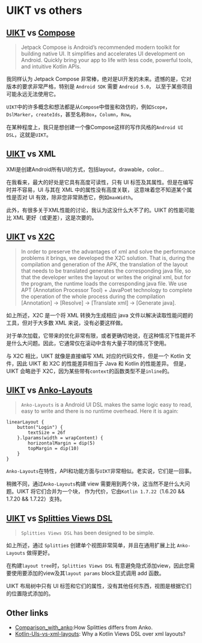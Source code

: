 # UIKT vs others

## [UIKT](./README-ch.md) vs [Compose](https://developer.android.com/jetpack/compose)

> Jetpack Compose is Android’s recommended modern toolkit for building native UI. 
> It simplifies and accelerates UI development on Android. Quickly bring your app to life
> with less code, powerful tools, and intuitive Kotlin APIs.

我同样认为 Jetpack Compose 非常棒，绝对是UI开发的未来。遗憾的是，它对版本的要求非常严格，特别是 `Android SDK` 需要 `Android 5.0`，
以至于某些项目可能永远无法使用它。

`UIKT`中的许多概念和想法都是从`Compose`中借鉴和效仿的，例如`Scope`，`DslMarker`，`createIds`，甚至名称`Box`，`Column`，`Row`。

在某种程度上，我只是想创建一个像Compose这样的写作风格的`Android UI DSL`，这就是`UIKT`。

## [UIKT](./README-ch.md) vs XML

XMl是创建Android所有UI的方式，包括layout，drawable，color...

在我看来，最大的好处是它具有高度可读性，只有 UI 标签及其属性。但是在编写时并不容易，UI 与其在 XML 中的属性没有高度关联，
这意味着您不知道某个属性是否对 UI 有效，除非您非常熟悉它，例如`maxWidth`。

此外，有很多关于XML性能的讨论，我认为这没什么大不了的。UIKT 的性能可能比 XML 更好（或更差），这是次要的。

## [UIKT](./README-ch.md) vs [X2C](https://github.com/iReaderAndroid/X2C)

> In order to preserve the advantages of xml and solve the performance problems it brings, we developed the X2C solution. 
> That is, during the compilation and generation of the APK, the translation of the layout that needs to be translated generates the corresponding java file, 
> so that the developer writes the layout or writes the original xml, but for the program, the runtime loads the corresponding java file. 
> We use APT (Annotation Processor Tool) + JavaPoet technology to complete the operation of the whole process during the compilation [Annotation] -> [Resolve] -> [Translate xml] -> [Generate java].

如上所述，X2C 是一个将 XML 转换为生成相应 java 文件以解决读取性能问题的工具，但对于大多数 XML 来说，没有必要这样做。

对于单次加载，它带来的优化非常有限，或者更确切地说，在这种情况下性能并不是什么大问题。因此，它通常仅在滚动中含有大量子项的情况下使用。

与 X2C 相比，UIKT 就像是直接编写 XML 对应的代码文件，但是一个 Kotlin 文件，因此 UIKT 和 X2C 的性能差异相当于 Java 和 Kotlin 的性能差异。
但是，UIKT 会略逊于 X2C，因为某些带有`context`的函数类型不是`inline`的。


## [UIKT](./README-ch.md) vs [Anko-Layouts](https://github.com/Kotlin/anko/wiki/Anko-Layouts)

> `Anko-Layouts` is a Android UI DSL makes the same logic easy to read, easy to write and there is no runtime overhead. Here it is again:
```
linearLayout {
    button("Login") {
        textSize = 26f
    }.lparams(width = wrapContent) {
        horizontalMargin = dip(5)
        topMargin = dip(10)
    }
}
```

`Anko-Layouts`在特性，API和功能方面与`UIKT`非常相似。老实说，它们是一回事。

稍微不同，通过`Anko-Layouts`构建 view 需要用到两个块，这当然不是什么大问题。UIKT 将它们合并为一个块，
作为代价，它由`Kotlin 1.7.22`（1.6.20 && 1.7.20 && 1.7.22）支持。

## [UIKT](./README-ch.md) vs [Splitties Views DSL](https://github.com/LouisCAD/Splitties/tree/main/modules/views-dsl)

> `Splitties Views DSL` has been designed to be simple.

如上所述，通过 `Splitties` 创建单个视图非常简单，并且在通用扩展上比 `Anko-Layouts` 做得更好。

在构建`layout tree`时，`Splitties Views DSL` 有意避免隐式添加view，因此您需要使用要添加的view及其`layout params` block显式调用 add 函数。

UIKT 布局树中只有 UI 标签和它们的属性，没有其他任何东西，视图是根据它们的位置隐式添加的。


## Other links
- [Comparison_with_anko](https://github.com/LouisCAD/Splitties/blob/0e4fcbf67c8aea591068366f7736499fbd77f565/Comparison_with_anko.md):How Splitties differs from Anko.
- [Kotlin-UIs-vs-xml-layouts](https://github.com/LouisCAD/Splitties/blob/main/modules/views-dsl/Kotlin-UIs-vs-xml-layouts.md): Why a Kotlin Views DSL over xml layouts?